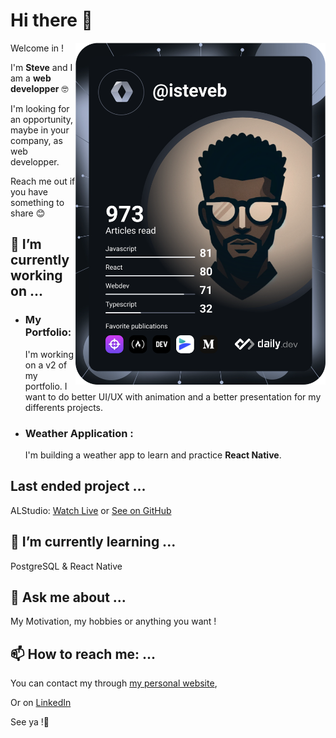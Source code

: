 # Hi there 👋
  <a href="https://app.daily.dev/isteveb"><img align="right" src="https://github.com/isteveb/isteveb/blob/main/devcard.svg" width="400" alt="Steve's Dev Card"/></a>
Welcome in !

I'm **Steve** and I am a **web developper** 🤓

I'm looking for an opportunity, maybe in your company, as web developper.

Reach me out if you have something to share 😊

## 🔭 I’m currently working on ...

  - ### My Portfolio:

    I'm working on a v2 of my portfolio. I want to do better UI/UX with animation and a better presentation for my differents projects.
    
  - ### Weather Application :

     I'm building a weather app to learn and practice **React Native**.

## Last ended project ...

 ALStudio: [Watch Live](https://www.alstudiophotos.com/ "alstudiophotos.com") or [See on GitHub](https://github.com/iSteveB/alstudio "github.com/iSteveB/alstudio")

## 🌱 I’m currently learning ...

  PostgreSQL & React Native

## 💬 Ask me about ...

My Motivation, my hobbies or anything you want !

## 📫 How to reach me: ...

You can contact my through [my personal website](https://stevebasse.fr "stevebasse.fr"),

Or on [LinkedIn](https://www.linkedin.com/in/steve-basse/ "LinkedIn Steve Basse")

See ya !💫
